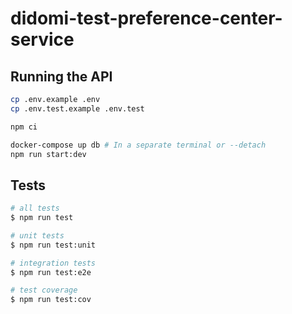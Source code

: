 # didomi-test-preference-center-service

## Running the API

```bash
cp .env.example .env
cp .env.test.example .env.test

npm ci

docker-compose up db # In a separate terminal or --detach
npm run start:dev
```

## Tests

```bash
# all tests
$ npm run test

# unit tests
$ npm run test:unit

# integration tests
$ npm run test:e2e

# test coverage
$ npm run test:cov
```
